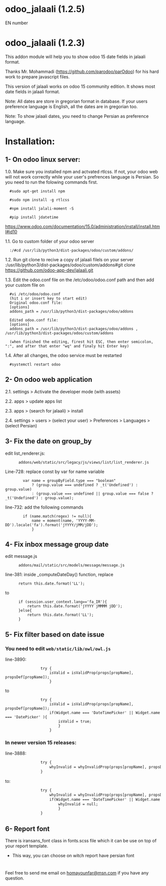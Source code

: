 # odoo_jalaali (1.2.5)
EN number 
# odoo_jalaali (1.2.3)
This addon module will help you to show odoo 15 date fields in jalaali format.

Thanks Mr. Mohammadi (https://github.com/parodoo/parOdoo) for his hard work to prepare javascript files.

This version of jalaali works on odoo 15 community edition. It shows most date fields in jalaali format. 

Note: All dates are store in gregorian format in database. If your users preference language is English, all the dates are in gregorian too.

Note: To show jalaali dates, you need to change Persian as preference language.

# Installation:
## 1- On odoo linux server:
1.0. Make sure you installed npm and actvated rtlcss. If not, your odoo web will not work correctly while your user's prefrences language is Persian. So you need to run the folowing commands first.

      #sudo apt-get install npm
      
      #sudo npm install -g rtlcss
      
      #npm install jalali-moment -S
      
      #pip install jdatetime
      
https://www.odoo.com/documentation/15.0/administration/install/install.html#id10
      
      
1.1. Go to custom folder of your odoo server

      :/#cd /usr/lib/python3/dist-packages/odoo/custom/addons/
      
1.2. Run git clone to recive a copy of jalaali filels on your server
      :/usr/lib/python3/dist-packages/odoo/custom/addons#git clone https://github.com/odoo-app-dev/jalaali.git
      
1.3. Edit the odoo.conf file on the /etc/odoo/odoo.conf path and then add your custom file on 
      
      #vi /etc/odoo/odoo.conf
      (hit i or insert key to start edit)
      Original odoo.conf file:
      [options]
      addons_path = /usr/lib/python3/dist-packages/odoo/addons

      Edited odoo.conf file:
      [options]
      addons_path = /usr/lib/python3/dist-packages/odoo/addons , /usr/lib/python3/dist-packages/odoo/custom/addons
      
      (when finished the editing, firest hit ESC, then enter semicolon, ":", and after that enter "wq" and finaly hit Enter key)
      
1.4. After all changes, the odoo service must be restarted
      
      #systemctl restart odoo

## 2- On odoo web application

  2.1. settings > Activate the developer mode (with assets)

  2.2. apps > update apps list

  2.3. apps > (search for jalaali) > install

  2.4. settings > users > (select your user) > Preferences > Languages > (select Persian)



## 3- Fix the date on group_by

edit list_renderer.js:
```
      addons/web/static/src/legacy/js/views/list/list_renderer.js 
```
Line-728: replace const by var for name variable
```
        var name = groupByField.type === "boolean"
            ? (group.value === undefined ? _t('Undefined') : group.value)
            : (group.value === undefined || group.value === false ? _t('Undefined') : group.value);
```
line-732: add the following commands

```        const regex = /^\d{4}\-\d{2}\-\d{2}$/;
        if (name.match(regex) != null){
            name = moment(name, 'YYYY-MM-DD').locale('fa').format('jYYYY/jMM/jDD');
            }
```

## 4- Fix inbox message group date
edit message.js
```
      addons/mail/static/src/models/message/message.js
```
line-381: inside _computeDateDay() function, replace 
```
      return this.date.format('LL');
```
to 
```
      if (session.user_context.lang=='fa_IR'){
          return this.date.format('jYYYY jMMMM jDD');
      }else{
          return this.date.format('LL');
      }

```
## 5- Fix filter based on date issue
### You need to edit `web/static/lib/owl/owl.js`

line-3890:
```
                try {
                    isValid = isValidProp(props[propName], propsDef[propName]); 
                    }
```
to 
```
                try {
                    isValid = isValidProp(props[propName], propsDef[propName]); 
                    if(Widget.name === 'DateTimePicker' || Widget.name === 'DatePicker' ){
                        isValid = true;
                        }
                    }

```

### In newer version 15 releases:
line-3888:
```html
                try {
                    whyInvalid = whyInvalidProp(props[propName], propsDef[propName]);
                }
```
to:
```html
                try {
                    whyInvalid = whyInvalidProp(props[propName], propsDef[propName]);
                    if(Widget.name === 'DateTimePicker' || Widget.name === 'DatePicker' ){
                        whyInvalid = null;
                        }
                }
```
## 6- Report font

There is iransans_font class in fonts.scss file which it can be use on top of your 
report template. 


- This way, you can choose on witch report have persian font

#

 Feel free to send me email on homayounfar@msn.com if you have any question. 
